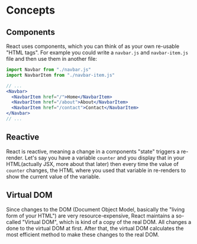 # Concepts

## Components
React uses components, which you can think of as your own re-usable "HTML tags".
For example you could write a `navbar.js` and `navbar-item.js` file and then use them in another
file:
```jsx
import Navbar from "./navbar.js"
import NavbarItem from "./navbar-item.js"

// ...
<Navbar>
  <NavbarItem href="/">Home</NavbarItem>
  <NavbarItem href="/about">About</NavbarItem>
  <NavbarItem href="/contact">Contact</NavbarItem>
</Navbar>
// ...
```

## Reactive
React is reactive, meaning a change in a components "state" triggers a re-render.
Let's say you have a variable `counter` and you display that in your HTML(actually JSX, more about
that later) then every time the value of `counter` changes, the HTML where you used that variable in
re-renders to show the current value of the variable.

## Virtual DOM
Since changes to the DOM (Document Object Model, basically the "living form of your HTML") are very
resource-expensive, React maintains a so-called "Virtual DOM", which is kind of a copy of the real
DOM. All changes a done to the virtual DOM at first. After that, the virtual DOM calculates the most
efficient method to make these changes to the real DOM. 